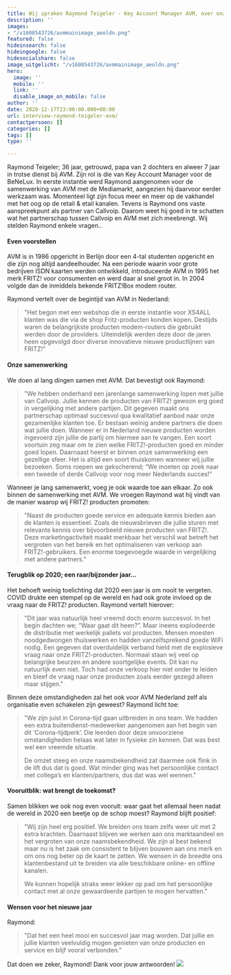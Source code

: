 ```yaml
---
title: Wij spraken Raymond Teigeler - Key Account Manager AVM, over onze samenwerking
description: ''
images:
- "/v1608543726/avmmainimage_aeoldn.png"
featured: false
hideinsearch: false
hideingoogle: false
hidesocialshare: false
image_uitgelicht: "/v1608543726/avmmainimage_aeoldn.png"
hero:
  image: ''
  mobile: ''
  link: ''
  disable_image_on_mobile: false
author: ''
date: 2020-12-17T23:00:00.000+00:00
url: interview-raymond-teigeler-avm/
contactpersoon: []
categories: []
tags: []
type: ''

---
```

Raymond Teigeler; 36 jaar, getrouwd, papa van 2 dochters en alweer 7 jaar in trotse dienst bij AVM. Zijn rol is die van Key Account Manager voor de BeNeLux. In eerste instantie werd Raymond aangenomen voor de samenwerking van AVM met de Mediamarkt, aangezien hij daarvoor eerder werkzaam was. Momenteel ligt zijn focus meer en meer op de vakhandel met het oog op de retail & etail kanalen. Tevens is Raymond ons vaste aanspreekpunt als partner van Callvoip. Daarom weet hij goed in te schatten wat het partnerschap tussen Callvoip en AVM met zich meebrengt. Wij stelden Raymond enkele vragen..

#### Even voorstellen

AVM is in 1986 opgericht in Berlijn door een 4-tal studenten opgericht en die zijn nog altijd aandeelhouder. Na een periode waarin voor grote bedrijven ISDN kaarten werden ontwikkeld, introduceerde AVM in 1995 het merk FRITZ! voor consumenten en werd daar al snel groot in. In 2004 volgde dan de inmiddels bekende FRITZ!Box modem router. 

Raymond vertelt over de begintijd van AVM in Nederland: 

> "Het begon met een webshop die in eerste instantie voor XS4ALL klanten was die via de shop Fritz-producten konden kopen. Destijds waren de belangrijkste producten modem-routers die gebruikt werden door de providers. Uiteindelijk werden deze door de jaren heen opgevolgd door diverse innovatieve nieuwe productlijnen van FRITZ!"

#### Onze samenwerking

We doen al lang dingen samen met AVM. Dat bevestigt ook Raymond: 

> "We hebben onderhand een jarenlange samenwerking lopen met jullie van Callvoip. Jullie kennen de producten van FRITZ! gewoon erg goed in vergelijking met andere partijen. Dit gegeven maakt ons partnerschap optimaal succesvol qua kwalitatief aanbod naar onze gezamenlijke klanten toe. Er bestaan weinig andere partners die doen wat jullie doen. Wanneer er in Nederland nieuwe producten worden ingevoerd zijn jullie de partij om hiermee aan te vangen. Een soort voortuin zeg maar om te zien welke FRITZ!-producten goed en minder goed lopen. Daarnaast heerst er binnen onze samenwerking een gezellige sfeer. Het is altijd een soort thuiskomen wanneer wij jullie bezoeken. Soms roepen we gekscherend; “We moeten op zoek naar een tweede of derde Callvoip voor nog meer Nederlands succes!”

Wanneer je lang samenwerkt, voeg je ook waarde toe aan elkaar. Zo ook binnen de samenwerking met AVM. We vroegen Raymond wat hij vindt van de manier waarop wij FRITZ! producten promoten:

> "Naast de producten goede service en adequate kennis bieden aan de klanten is essentieel. Zoals de nieuwsbrieven die jullie sturen met relevante kennis over bijvoorbeeld nieuwe producten van FRITZ!. Deze marketingactiviteit maakt merkbaar het verschil wat betreft het vergroten van het bereik en het optimaliseren van verkoop aan FRITZ!-gebruikers. Een enorme toegevoegde waarde in vergelijking met andere partners."

#### Terugblik op 2020; een raar/bijzonder jaar…

Het behoeft weinig toelichting dat 2020 een jaar is om nooit te vergeten. COVID drukte een stempel op de wereld en had ook grote invloed op de vraag naar de FRITZ! producten. Raymond vertelt hierover:

> "Dit  jaar was natuurlijk heel vreemd doch enorm succesvol. In het begin dachten we;  “Waar gaat dit heen?”. Maar ineens explodeerde de distributie met werkelijk pallets vol producten. Mensen moesten noodgedwongen thuiswerken en hadden vanzelfsprekend goede WiFi nodig. Een gegeven dat overduidelijk verband hield met de explosieve vraag naar onze FRITZ!-producten. Normaal staan wij veel op belangrijke beurzen en andere soortgelijke events. Dit kan nu natuurlijk even niet. Toch had onze verkoop hier niet onder te leiden en bleef de vraag naar onze producten zoals eerder gezegd alleen maar stijgen."

Binnen deze omstandigheden zal het ook voor AVM Nederland zelf als organisatie even schakelen zijn geweest? Raymond licht toe:

> "We zijn juist in Corona-tijd gaan uitbreiden in ons team. We hadden een extra buitendienst-medewerker aangenomen aan het begin van dit ‘Corona-tijdperk’. Die leerden door deze onvoorziene omstandigheden helaas wat later in fysieke zin kennen. Dat was best wel een vreemde situatie.
>
> De omzet steeg en onze naamsbekendheid zat daarmee ook flink in de lift dus dat is goed. Wat minder ging was het persoonlijke contact met collega’s en klanten/partners, dus dat was wel wennen."

#### Vooruitblik: wat brengt de toekomst?

Samen blikken we ook nog even vooruit: waar gaat het allemaal heen nadat de wereld in 2020 een beetje op de schop moest? Raymond blijft positief: 

> "Wij zijn heel erg positief. We breiden ons team zelfs weer uit met 2 extra krachten. Daarnaast blijven we werken aan ons marktaandeel en het vergroten van onze naamsbekendheid. We zijn al best bekend maar nu is het zaak om consistent te blijven bouwen aan ons merk en om ons nog beter op de kaart te zetten. We wensen in de breedte ons klantenbestand uit te breiden via alle beschikbare online- en offline kanalen.
>
> We kunnen hopelijk straks weer lekker op pad om het persoonlijke contact met al onze gewaardeerde partijen te mogen hervatten."

#### Wensen voor het nieuwe jaar

Raymond: 

> "Dat het een heel mooi en succesvol jaar mag worden. Dat jullie en jullie klanten veelvuldig mogen genieten van onze producten en service en blijf vooral verbonden."

Dat doen we zeker, Raymond! Dank voor jouw antwoorden!
<a target="_blank" href="https://nl.avm.de/"><img src="https://res.cloudinary.com/callvoip/image/upload/v1608539538/avm_logo_ud8jh7.png"></a>